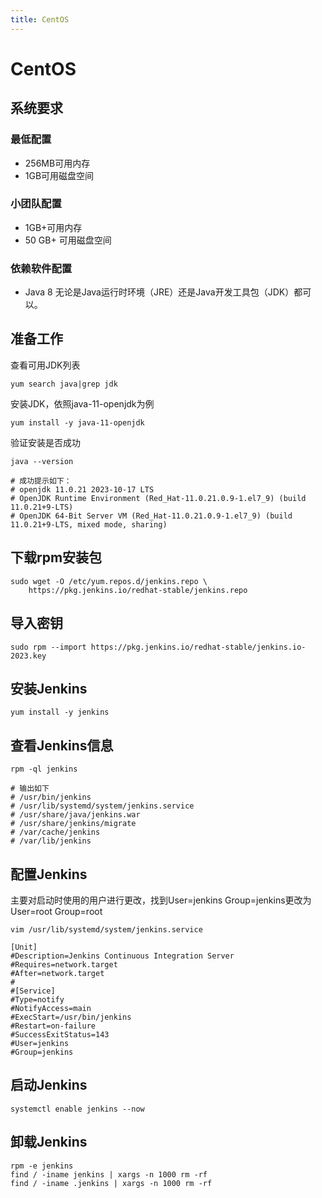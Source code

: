 ```yaml
---
title: CentOS
---
```


# CentOS

## 系统要求

### 最低配置

- 256MB可用内存
- 1GB可用磁盘空间

### 小团队配置

- 1GB+可用内存
- 50 GB+ 可用磁盘空间

### 依赖软件配置

- Java 8 无论是Java运行时环境（JRE）还是Java开发工具包（JDK）都可以。


## 准备工作

查看可用JDK列表

```shell
yum search java|grep jdk
```

安装JDK，依照java-11-openjdk为例

```shell
yum install -y java-11-openjdk
```

验证安装是否成功

```shell
java --version

# 成功提示如下：
# openjdk 11.0.21 2023-10-17 LTS
# OpenJDK Runtime Environment (Red_Hat-11.0.21.0.9-1.el7_9) (build 11.0.21+9-LTS)
# OpenJDK 64-Bit Server VM (Red_Hat-11.0.21.0.9-1.el7_9) (build 11.0.21+9-LTS, mixed mode, sharing)
```

## 下载rpm安装包

```shell
sudo wget -O /etc/yum.repos.d/jenkins.repo \
    https://pkg.jenkins.io/redhat-stable/jenkins.repo
```

## 导入密钥

```shell
sudo rpm --import https://pkg.jenkins.io/redhat-stable/jenkins.io-2023.key
```

## 安装Jenkins

```shell
yum install -y jenkins
```

## 查看Jenkins信息

```shell
rpm -ql jenkins

# 输出如下
# /usr/bin/jenkins
# /usr/lib/systemd/system/jenkins.service
# /usr/share/java/jenkins.war
# /usr/share/jenkins/migrate
# /var/cache/jenkins
# /var/lib/jenkins
```

## 配置Jenkins

主要对启动时使用的用户进行更改，找到User=jenkins Group=jenkins更改为User=root Group=root

```shell
vim /usr/lib/systemd/system/jenkins.service

[Unit]
#Description=Jenkins Continuous Integration Server
#Requires=network.target
#After=network.target
#
#[Service]
#Type=notify
#NotifyAccess=main
#ExecStart=/usr/bin/jenkins
#Restart=on-failure
#SuccessExitStatus=143
#User=jenkins
#Group=jenkins
```

## 启动Jenkins

```shell
systemctl enable jenkins --now
```

## 卸载Jenkins

```shell
rpm -e jenkins
find / -iname jenkins | xargs -n 1000 rm -rf
find / -iname .jenkins | xargs -n 1000 rm -rf
```

